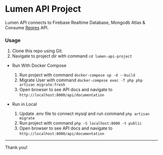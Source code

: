 # Lumen API Project

Lumen API connects to Firebase Realtime Database, Mongodb Atlas & Consume [Reqres](https://reqres.in/) API.

### Usage
1. Clone this repo using Git.
2. Navigate to project dir with command `cd lumen-api-project`
   
- Run With Docker Compose
  1. Run project with command `docker-compose up -d --build`
  2. Migrate User with command `docker-compose exec -T php php artisan migrate:fresh`
  3. Open browser to see API docs and navigate to `http://localhost:8000/api/documentation`

- Run in Local
  1. Update .env file to connect mysql and run command `php artisan migrate`
  2. Run project with command `php -S localhost:8000 -t public`
  3. Open browser to see API docs and navigate to `http://localhost:8000/api/documentation`
   
---
Thank you!